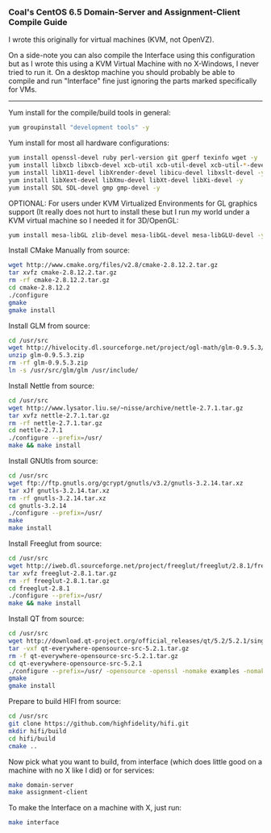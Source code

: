 ### Coal's CentOS 6.5 Domain-Server and Assignment-Client Compile Guide

I wrote this originally for virtual machines (KVM, not OpenVZ).

On a side-note you can also compile the Interface using this configuration but as I wrote this using a KVM Virtual Machine with no X-Windows, I never tried to run it. On a desktop machine you should probably be able to compile and run "Interface" fine just ignoring the parts marked specifically for VMs.

***

Yum install for the compile/build tools in general:
```bash
yum groupinstall "development tools" -y
```

Yum install for most all hardware configurations:
```bash
yum install openssl-devel ruby perl-version git gperf texinfo wget -y
yum install libxcb libxcb-devel xcb-util xcb-util-devel xcb-util-*-devel -y
yum install libX11-devel libXrender-devel libicu-devel libxslt-devel -y
yum install libXext-devel libXmu-devel libXt-devel libXi-devel -y
yum install SDL SDL-devel gmp gmp-devel -y
```

OPTIONAL: For users under KVM Virtualized Environments for GL graphics support (It really does not hurt to install these but I run my world under a KVM virtual machine so I needed it for 3D/OpenGL:
```bash
yum install mesa-libGL zlib-devel mesa-libGL-devel mesa-libGLU-devel -y
```

Install CMake Manually from source:
```bash
wget http://www.cmake.org/files/v2.8/cmake-2.8.12.2.tar.gz
tar xvfz cmake-2.8.12.2.tar.gz
rm -rf cmake-2.8.12.2.tar.gz
cd cmake-2.8.12.2
./configure
gmake
gmake install
```

Install GLM from source:
```bash
cd /usr/src
wget http://hivelocity.dl.sourceforge.net/project/ogl-math/glm-0.9.5.3/glm-0.9.5.3.zip
unzip glm-0.9.5.3.zip
rm -rf glm-0.9.5.3.zip
ln -s /usr/src/glm/glm /usr/include/
```

Install Nettle from source:
```bash
cd /usr/src
wget http://www.lysator.liu.se/~nisse/archive/nettle-2.7.1.tar.gz
tar xvfz nettle-2.7.1.tar.gz
rm -rf nettle-2.7.1.tar.gz
cd nettle-2.7.1
./configure --prefix=/usr/
make && make install
```

Install GNUtls from source:
```bash
cd /usr/src
wget ftp://ftp.gnutls.org/gcrypt/gnutls/v3.2/gnutls-3.2.14.tar.xz
tar xJf gnutls-3.2.14.tar.xz
rm -rf gnutls-3.2.14.tar.xz
cd gnutls-3.2.14
./configure --prefix=/usr/
make
make install
```

Install Freeglut from source:
```bash
cd /usr/src
wget http://iweb.dl.sourceforge.net/project/freeglut/freeglut/2.8.1/freeglut-2.8.1.tar.gz
tar xvfz freeglut-2.8.1.tar.gz
rm -rf freeglut-2.8.1.tar.gz
cd freeglut-2.8.1
./configure --prefix=/usr/
make && make install
```

Install QT from source:
```bash
cd /usr/src
wget http://download.qt-project.org/official_releases/qt/5.2/5.2.1/single/qt-everywhere-opensource-src-5.2.1.tar.gz
tar -vxf qt-everywhere-opensource-src-5.2.1.tar.gz
rm -f qt-everywhere-opensource-src-5.2.1.tar.gz
cd qt-everywhere-opensource-src-5.2.1
./configure --prefix=/usr/ -opensource -openssl -nomake examples -nomake tests
gmake
gmake install
```

Prepare to build HIFI from source:
```bash
cd /usr/src
git clone https://github.com/highfidelity/hifi.git
mkdir hifi/build
cd hifi/build
cmake ..
```

Now pick what you want to build, from interface (which does little good on a machine with no X like I did) or for services:
```bash
make domain-server
make assignment-client
```

To make the Interface on a machine with X, just run:
```bash
make interface
```